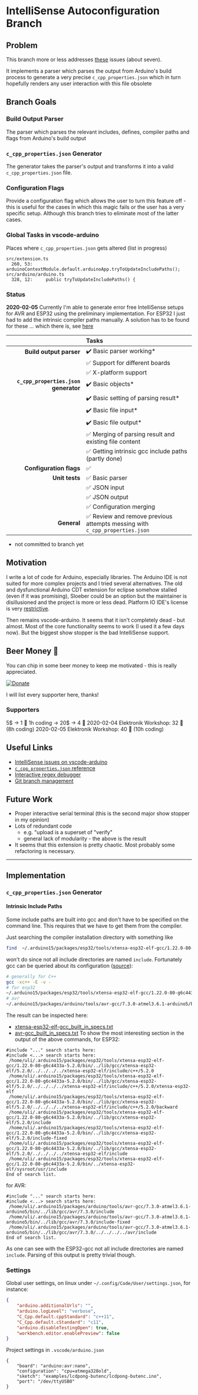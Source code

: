 # IntelliSense Autoconfiguration Branch
## Problem
This branch more or less addresses [these](https://github.com/microsoft/vscode-arduino/issues?utf8=%E2%9C%93&q=intellisense+is%3Aopen) issues (about seven).

It implements a parser which parses the output from Arduino's build process to generate a very precise `c_cpp_properties.json` which in turn hopefully renders any user interaction with this file obsolete

## Branch Goals
### Build Output Parser
The parser which parses the relevant includes, defines, compiler paths and flags from Arduino's build output
### `c_cpp_properties.json` Generator
The generator takes the parser's output and transforms it into a valid `c_cpp_properties.json` file.

### Configuration Flags
Provide a configuration flag which allows the user to turn this feature off - this is useful for the cases in which this magic fails or the user has a very specific setup. Although this branch tries to eliminate most of the latter cases.

### Global Tasks in vscode-arduino
Places where `c_cpp_properties.json` gets altered (list in progress)
```
src/extension.ts
  260, 53: arduinoContextModule.default.arduinoApp.tryToUpdateIncludePaths();
src/arduino/arduino.ts
  328, 12:     public tryToUpdateIncludePaths() {

```

### Status
**2020-02-05** Currently I'm able to generate error free IntelliSense setups for AVR and ESP32 using the preliminary implementation. For ESP32 I just had to add the intrinsic compiler paths manually. A solution has to be found for these ... which there is, see [here](https://stackoverflow.com/a/6666338)

|      | Tasks   |
|-----:|:--------|
| **Build output parser**               | :heavy_check_mark: Basic parser working* |
|                                       | :white_check_mark: Support for different boards |
|                                       | :white_check_mark: X-platform support |
| **`c_cpp_properties.json` generator** | :heavy_check_mark: Basic objects* |
|                                       | :heavy_check_mark: Basic setting of parsing result* |
|                                       | :heavy_check_mark: Basic file input*  |
|                                       | :heavy_check_mark: Basic file output* |
|                                       | :white_check_mark: Merging of parsing result and existing file content |
|                                       | :white_check_mark: Getting intrinsic gcc include paths (partly done)|
| **Configuration flags**               | :white_check_mark: |
| **Unit tests**                        | :white_check_mark: Basic parser |
|                                       | :white_check_mark: JSON input |
|                                       | :white_check_mark: JSON output |
|                                       | :white_check_mark: Configuration merging |
| **General**                           | :white_check_mark: Review and remove previous attempts messing with `c_cpp_properties.json` |
* not committed to branch yet

## Motivation
I write a lot of code for Arduino, especially libraries. The Arduino IDE is not suited for more complex projects and I tried several alternatives. The old and dysfunctional Arduino CDT extension for eclipse somehow stalled (even if it was promising), Sloeber could be an option but the maintainer is disillusioned and the project is more or less dead. Platform IO IDE's license is very [restrictive](https://community.platformio.org/t/what-part-of-platformio-is-open-source-licenced/1447/2).

Then remains vscode-arduino. It seems that it isn't completely dead - but almost. Most of the core functionality seems to work (I used it a few days now). But the biggest show stopper is the bad IntelliSense support.

## Beer Money :beers:
You can chip in some beer money to keep me motivated - this is really appreciated.

[![Donate](https://img.shields.io/badge/Donate-PayPal-green.svg)](https://www.paypal.com/cgi-bin/webscr?cmd=_s-xclick&hosted_button_id=PVLCSRZHBJ28G&source=url)

<!-- https://github.com/patharanordev/donate-in-git -->
I will list every supporter here, thanks!

### Supporters
5$ -> 1 :beer:
1h coding -> 20$ -> 4 :beers:
2020-02-04 Elektronik Workshop: 32 :beers: (8h coding)
2020-02-05 Elektronik Workshop: 40 :beers: (10h coding)

<!-- https://github.com/StylishThemes/GitHub-Dark/wiki/Emoji -->

## Useful Links
* [IntelliSense issues on vscode-arduino](https://github.com/microsoft/vscode-arduino/issues?utf8=%E2%9C%93&q=intellisense+is%3Aopen)
* [`c_cpp_properties.json` reference](https://code.visualstudio.com/docs/cpp/c-cpp-properties-schema-reference)
* [Interactive regex debugger](https://regex101.com/)
* [Git branch management](https://blog.scottlowe.org/2015/01/27/using-fork-branch-git-workflow/)

## Future Work
* Proper interactive serial terminal (this is the second major show stopper in my opinion)
* Lots of redundant code
  * e.g. "upload is a superset of "verify"
  * general lack of modularity - the above is the result
* It seems that this extension is pretty chaotic. Most probably some refactoring is necessary.

----

## Implementation

### `c_cpp_properties.json` Generator
#### Intrinsic Include Paths
Some include paths are built into gcc and don't have to be specified on the command line. This requires that we have to get them from the compiler.

Just searching the compiler installation directory with something like
```bash
find  ~/.arduino15/packages/esp32/tools/xtensa-esp32-elf-gcc/1.22.0-80-g6c4433a-5.2.0/ -name "include*"
```
won't do since not all include directories are named `include`. Fortunately gcc can be queried about its configuration ([source](https://stackoverflow.com/a/6666338)):
```bash
# generally for C++
gcc -xc++ -E -v -
# for esp32
~/.arduino15/packages/esp32/tools/xtensa-esp32-elf-gcc/1.22.0-80-g6c4433a-5.2.0/bin/xtensa-esp32-elf-gcc -xc++ -E -v - < /dev/null 2>&1 | tee xtensa-esp32-elf-gcc_built_in_specs.txt
# avr
~/.arduino15/packages/arduino/tools/avr-gcc/7.3.0-atmel3.6.1-arduino5/bin/avr-gcc -xc++ -E -v - < /dev/null 2>&1 | tee avr-gcc_built_in_specs.txt
```
The result can be inspected here:
* [xtensa-esp32-elf-gcc_built_in_specs.txt](doc/intellisense/compilerinfo/xtensa-esp32-elf-gcc_built_in_specs.txt)
* [avr-gcc_built_in_specs.txt](doc/intellisense/compilerinfo/avr-gcc_built_in_specs.txt)
To show the most interesting section in the output of the above commands, for ESP32:
```
#include "..." search starts here:
#include <...> search starts here:
 /home/uli/.arduino15/packages/esp32/tools/xtensa-esp32-elf-gcc/1.22.0-80-g6c4433a-5.2.0/bin/../lib/gcc/xtensa-esp32-elf/5.2.0/../../../../xtensa-esp32-elf/include/c++/5.2.0
 /home/uli/.arduino15/packages/esp32/tools/xtensa-esp32-elf-gcc/1.22.0-80-g6c4433a-5.2.0/bin/../lib/gcc/xtensa-esp32-elf/5.2.0/../../../../xtensa-esp32-elf/include/c++/5.2.0/xtensa-esp32-elf
 /home/uli/.arduino15/packages/esp32/tools/xtensa-esp32-elf-gcc/1.22.0-80-g6c4433a-5.2.0/bin/../lib/gcc/xtensa-esp32-elf/5.2.0/../../../../xtensa-esp32-elf/include/c++/5.2.0/backward
 /home/uli/.arduino15/packages/esp32/tools/xtensa-esp32-elf-gcc/1.22.0-80-g6c4433a-5.2.0/bin/../lib/gcc/xtensa-esp32-elf/5.2.0/include
 /home/uli/.arduino15/packages/esp32/tools/xtensa-esp32-elf-gcc/1.22.0-80-g6c4433a-5.2.0/bin/../lib/gcc/xtensa-esp32-elf/5.2.0/include-fixed
 /home/uli/.arduino15/packages/esp32/tools/xtensa-esp32-elf-gcc/1.22.0-80-g6c4433a-5.2.0/bin/../lib/gcc/xtensa-esp32-elf/5.2.0/../../../../xtensa-esp32-elf/include
 /home/uli/.arduino15/packages/esp32/tools/xtensa-esp32-elf-gcc/1.22.0-80-g6c4433a-5.2.0/bin/../xtensa-esp32-elf/sysroot/usr/include
End of search list.
```
for AVR:
```
#include "..." search starts here:
#include <...> search starts here:
 /home/uli/.arduino15/packages/arduino/tools/avr-gcc/7.3.0-atmel3.6.1-arduino5/bin/../lib/gcc/avr/7.3.0/include
 /home/uli/.arduino15/packages/arduino/tools/avr-gcc/7.3.0-atmel3.6.1-arduino5/bin/../lib/gcc/avr/7.3.0/include-fixed
 /home/uli/.arduino15/packages/arduino/tools/avr-gcc/7.3.0-atmel3.6.1-arduino5/bin/../lib/gcc/avr/7.3.0/../../../../avr/include
End of search list.
```
As one can see with the ESP32-gcc not all include directories are named `include`. Parsing of this output is pretty trivial though.

### Settings
Global user settings, on linux under `~/.config/Code/User/settings.json`, for instance:
```json
{
    "arduino.additionalUrls": "",
    "arduino.logLevel": "verbose",
    "C_Cpp.default.cppStandard": "c++11",
    "C_Cpp.default.cStandard": "c11",
    "arduino.disableTestingOpen": true,
    "workbench.editor.enablePreview": false
}
```
Project settings in `.vscode/arduino.json`
```
{
    "board": "arduino:avr:nano",
    "configuration": "cpu=atmega328old",
    "sketch": "examples/lcdpong-butenc/lcdpong-butenc.ino",
    "port": "/dev/ttyUSB0"
}
```
